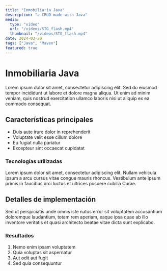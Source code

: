 ```yaml
---
title: "Inmobiliaria Java"
description: "a CRUD made with Java"
media: 
  type: "video"
  url: "/videos/STG_flash.mp4"
  thumbnail: "/videos/STG_flash.mp4"
date: 2024-03-20
tags: ["Java", "Maven"]
featured: true
---
```


# Inmobiliaria Java

Lorem ipsum dolor sit amet, consectetur adipiscing elit. Sed do eiusmod tempor incididunt ut labore et dolore magna aliqua. Ut enim ad minim veniam, quis nostrud exercitation ullamco laboris nisi ut aliquip ex ea commodo consequat.

## Características principales

- Duis aute irure dolor in reprehenderit
- Voluptate velit esse cillum dolore
- Eu fugiat nulla pariatur
- Excepteur sint occaecat cupidatat

### Tecnologías utilizadas

Lorem ipsum dolor sit amet, consectetur adipiscing elit. Nullam vehicula ipsum a arcu cursus vitae congue mauris rhoncus. Vestibulum ante ipsum primis in faucibus orci luctus et ultrices posuere cubilia Curae.

## Detalles de implementación

Sed ut perspiciatis unde omnis iste natus error sit voluptatem accusantium doloremque laudantium, totam rem aperiam, eaque ipsa quae ab illo inventore veritatis et quasi architecto beatae vitae dicta sunt explicabo.

### Resultados

1. Nemo enim ipsam voluptatem
2. Quia voluptas sit aspernatur
3. Aut odit aut fugit
4. Sed quia consequuntur
